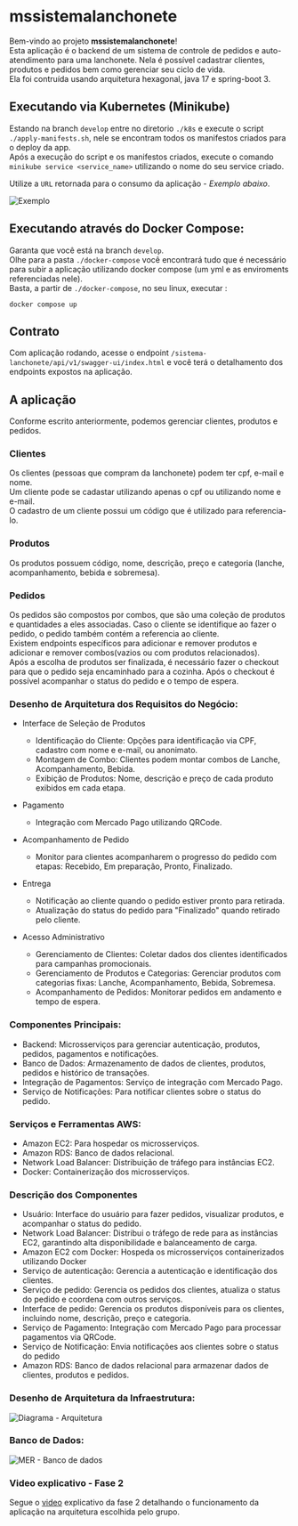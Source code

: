 # mssistemalanchonete

  Bem-vindo ao projeto **mssistemalanchonete**!  
  Esta aplicação é o backend de um sistema de controle de pedidos e auto-atendimento para uma lanchonete. Nela é possível cadastrar clientes, produtos e pedidos bem como gerenciar seu ciclo de vida.  
  Ela foi contruída usando arquitetura hexagonal, java 17 e spring-boot 3.

## Executando via Kubernetes (Minikube)
  Estando na branch `develop` entre no diretorio `./k8s` e execute o script `./apply-manifests.sh`, nele se encontram todos os manifestos criados para o deploy da app.   
  Após a execução do script e os manifestos criados, execute o comando `minikube service <service_name>` utilizando o nome do seu service criado. 
  
  Utilize a `URL` retornada para o consumo da aplicação - *Exemplo abaixo*. 
  
  ![Exemplo](https://github.com/kelvinlins/mssistemalanchonete/blob/c9f6bb1244d54604314e147ce19024ba77c671f7/assets/exemplo-minikube-service.png)

## Executando através do Docker Compose:
  Garanta que você está na branch `develop`.  
  Olhe para a pasta `./docker-compose` você encontrará tudo que é necessário para subir a aplicação utilizando docker compose (um yml e as enviroments referenciadas nele).  
  Basta, a partir de `./docker-compose`, no seu linux, executar :  
  ```
  docker compose up
  ```

## Contrato
  Com aplicação rodando, acesse o endpoint `/sistema-lanchonete/api/v1/swagger-ui/index.html` e você terá o detalhamento dos endpoints expostos na aplicação.

## A aplicação
  Conforme escrito anteriormente, podemos gerenciar clientes, produtos e pedidos.

### Clientes
  Os clientes (pessoas que compram da lanchonete) podem ter cpf, e-mail e nome.  
  Um cliente pode se cadastar utilizando apenas o cpf ou utilizando nome e e-mail.  
  O cadastro de um cliente possui um código que é utilizado para referencia-lo. 

### Produtos
  Os produtos possuem código, nome, descrição, preço e categoria (lanche, acompanhamento, bebida e sobremesa).

### Pedidos
  Os pedidos são compostos por combos, que são uma coleção de produtos e quantidades a eles associadas. Caso o cliente se identifique ao fazer o pedido, o pedido também contém a referencia ao cliente.  
  Existem endpoints específicos para adicionar e remover produtos e adicionar e remover combos(vazios ou com produtos relacionados).  
  Após a escolha de produtos ser finalizada, é necessário fazer o checkout para que o pedido seja encaminhado para a cozinha.
  Após o checkout é possível acompanhar o status do pedido e o tempo de espera.

### Desenho de Arquitetura dos Requisitos do Negócio:

- Interface de Seleção de Produtos
  - Identificação do Cliente: Opções para identificação via CPF, cadastro com nome e e-mail, ou anonimato.
  - Montagem de Combo: Clientes podem montar combos de Lanche, Acompanhamento, Bebida.
  - Exibição de Produtos: Nome, descrição e preço de cada produto exibidos em cada etapa.
  
- Pagamento
  - Integração com Mercado Pago utilizando QRCode.

- Acompanhamento de Pedido
  - Monitor para clientes acompanharem o progresso do pedido com etapas: Recebido, Em preparação, Pronto, Finalizado.

- Entrega
  - Notificação ao cliente quando o pedido estiver pronto para retirada.
  - Atualização do status do pedido para "Finalizado" quando retirado pelo cliente.

- Acesso Administrativo
  - Gerenciamento de Clientes: Coletar dados dos clientes identificados para campanhas promocionais.
  - Gerenciamento de Produtos e Categorias: Gerenciar produtos com categorias fixas: Lanche, Acompanhamento, Bebida, Sobremesa.
  - Acompanhamento de Pedidos: Monitorar pedidos em andamento e tempo de espera.

### Componentes Principais:
  - Backend: Microsserviços para gerenciar autenticação, produtos, pedidos, pagamentos e notificações.
  - Banco de Dados: Armazenamento de dados de clientes, produtos, pedidos e histórico de transações.
  - Integração de Pagamentos: Serviço de integração com Mercado Pago.
  - Serviço de Notificações: Para notificar clientes sobre o status do pedido.

### Serviços e Ferramentas AWS:
  - Amazon EC2: Para hospedar os microsserviços.
  - Amazon RDS: Banco de dados relacional.
  - Network Load Balancer: Distribuição de tráfego para instâncias EC2.
  - Docker: Containerização dos microsserviços.

### Descrição dos Componentes

  - Usuário: Interface do usuário para fazer pedidos, visualizar produtos, e acompanhar o status do pedido.
  - Network Load Balancer: Distribui o tráfego de rede para as instâncias EC2, garantindo alta disponibilidade e balanceamento de carga.
  - Amazon EC2 com Docker: Hospeda os microsserviços containerizados utilizando Docker
  - Serviço de autenticação: Gerencia a autenticação e identificação dos clientes.
  - Serviço de pedido: Gerencia os pedidos dos clientes, atualiza o status do pedido e coordena com outros serviços.
  - Interface de pedido: Gerencia os produtos disponíveis para os clientes, incluindo nome, descrição, preço e categoria.
  - Serviço de Pagamento: Integração com Mercado Pago para processar pagamentos via QRCode.
  - Serviço de Notificação: Envia notificações aos clientes sobre o status do pedido 
  - Amazon RDS: Banco de dados relacional para armazenar dados de clientes, produtos e pedidos.

### Desenho de Arquitetura da Infraestrutura: 
![Diagrama - Arquitetura](https://github.com/user-attachments/assets/47b1b124-e7fe-47d2-bbe0-81a7937b3d91)

### Banco de Dados: 
![MER - Banco de dados](https://github.com/kelvinlins/mssistemalanchonete/blob/7708e866687a1babab1b8f074414e292b4ac2a81/assets/MER.png)

### Video explicativo - Fase 2
Segue o [video](https://www.youtube.com/watch?v=aRSbvq5WTiY) explicativo da fase 2 detalhando o funcionamento da aplicação na arquitetura escolhida pelo grupo. 

